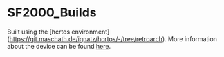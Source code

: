 # SF2000_Builds

Built using the [hcrtos environment] (https://git.maschath.de/ignatz/hcrtos/-/tree/retroarch).
More information about the device can be found [here](https://vonmillhausen.github.io/sf2000/).
